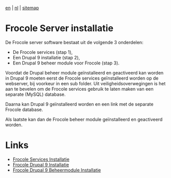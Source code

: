 [en](/en/frocole_install) | [nl](/nl/frocole_install) | [sitemap](/nl/sitemap)

# Frocole Server installatie

De Frocole server software bestaat uit de volgende 3 onderdelen:

-	De Frocole services (stap 1),
-	Een Drupal 9 installatie (stap 2),
-	Een Drupal 9 beheer module voor Frocole (stap 3).

Voordat de Drupal beheer module geïnstalleerd en geactiveerd kan worden in Drupal 9 moeten eerst de Frocole services geïnstalleerd worden op de webserver, bij voorkeur in een sub folder. Uit veiligheidsoverwegingen is het aan te bevelen om de Frocole services gebruik te laten maken van een separate (MySQL) database.

Daarna kan Drupal 9 geïnstalleerd worden en een link met de separate Frocole database.

Als laatste kan dan de Frocole beheer module geïnstalleerd en geactiveerd worden.

# Links

- [Frocole Services Installatie](/nl/frocole_install_services)
- [Frocole Drupal 9 Installatie](/nl/frocole_install_drupal9)
- [Frocole Drupal 9 Beheermodule Installatie](/nl/frocole_install_module)
